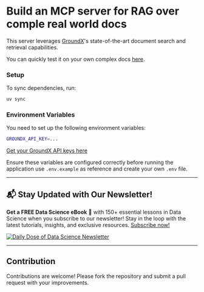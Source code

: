 # Build an MCP server for RAG over comple real world docs

This server leverages [GroundX](https://eyelevel.ai/)'s state-of-the-art document search and retrieval capabilities.

You can quickly test it on your own complex docs [here](https://eyelevel.ai/).

### Setup

To sync dependencies, run:

```sh
uv sync
```

### Environment Variables

You need to set up the following environment variables:

```sh
GROUNDX_API_KEY=...
```
[Get your GroundX API keys here](https://eyelevel.ai/)

Ensure these variables are configured correctly before running the application use `.env.example` as reference and create your own `.env` file.

---

## 📬 Stay Updated with Our Newsletter!
**Get a FREE Data Science eBook** 📖 with 150+ essential lessons in Data Science when you subscribe to our newsletter! Stay in the loop with the latest tutorials, insights, and exclusive resources. [Subscribe now!](https://join.dailydoseofds.com)

[![Daily Dose of Data Science Newsletter](https://github.com/patchy631/ai-engineering/blob/main/resources/join_ddods.png)](https://join.dailydoseofds.com)

---

## Contribution

Contributions are welcome! Please fork the repository and submit a pull request with your improvements.

